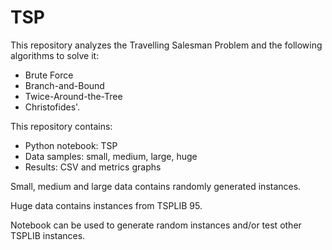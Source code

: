 # TSP

This repository analyzes the Travelling Salesman Problem and the following algorithms to solve it:

- Brute Force
- Branch-and-Bound
- Twice-Around-the-Tree
- Christofides'.

This repository contains:

- Python notebook: TSP
- Data samples: small, medium, large, huge
- Results: CSV and metrics graphs

Small, medium and large data contains randomly generated instances.

Huge data contains instances from TSPLIB 95.

Notebook can be used to generate random instances and/or test other TSPLIB instances.
